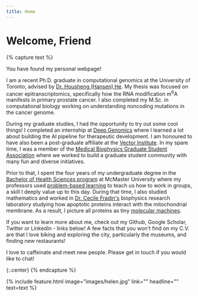```yaml
---
title: Home
---
```


# Welcome, Friend

{% capture text %}

You have found my personal webpage!

I am a recent Ph.D. graduate in computational genomics at the University of Toronto, advised by [Dr. Housheng (Hansen) He](https://www.hansenhelab.org/). My thesis was focused on cancer epitranscriptomics, specifically how the RNA modification m<sup>6</sup>A manifests in primary prostate cancer. I also completed my M.Sc. in computational biology working on understanding noncoding mutations in the cancer genome.

During my graduate studies, I had the opportunity to try out some cool things! I completed an internship at [Deep Genomics](https://www.deepgenomics.com/) where I learned a lot about building the AI pipeline for therapeutic development. I am honoured to have also been a post-graduate affiliate at the [Vector Institute](https://vectorinstitute.ai/). In my spare time, I was a member of the [Medical Biophysics Graduate Student Association](https://www.mbpgsa.ca/) where we worked to build a graduate student community with many fun and diverse initiatives.

Prior to that, I spent the four years of my undergraduate degree in the [Bachelor of Health Sciences program](https://bhsc.mcmaster.ca/) at McMaster University where my professors used [problem-based learning](https://mdprogram.mcmaster.ca/md-program/overview/pbl---problem-based-learning) to teach us how to work in groups, a skill I deeply value up to this day. During that time, I also studied mathematics and worked in [Dr. Cecile Fradin's](https://physics.mcmaster.ca/~biophys/molbiophys/index.html) biophysics research laboratory studying how apoptotic proteins interact with the mitochondrial membrane. As a result, I picture all proteins as tiny [molecular machines](https://www.youtube.com/watch?v=y-uuk4Pr2i8).

If you want to learn more about me, check out my Github, Google Scholar, Twitter or LinkedIn - links below! A few facts that you won't find on my C.V. are that I love biking and exploring the city, particularly the museums, and finding new restaurants!

I love to caffeinate and meet new people. Please get in touch if you would like to chat!

{:.center}
{% endcapture %}

{%
  include feature.html
  image="images/helen.jpg"
  link=""
  headline=""
  text=text
%}
